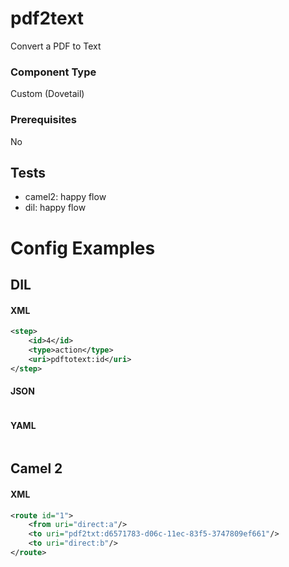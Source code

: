# pdf2text

Convert a PDF to Text

### Component Type

Custom (Dovetail)

### Prerequisites

No

## Tests

- camel2: happy flow
- dil: happy flow

# Config Examples

## DIL

#### XML

```xml
<step>
    <id>4</id>
    <type>action</type>
    <uri>pdftotext:id</uri>
</step>
```

#### JSON

```json

```

#### YAML

```yaml

```

## Camel 2

#### XML

```xml
<route id="1">
    <from uri="direct:a"/>
    <to uri="pdf2txt:d6571783-d06c-11ec-83f5-3747809ef661"/>
    <to uri="direct:b"/>
</route>
```



